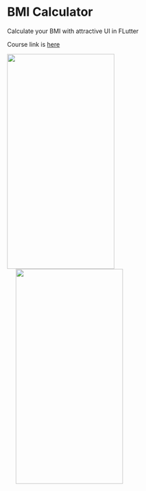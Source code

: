 # BMI Calculator

Calculate your BMI with attractive UI in FLutter 

Course link is [here](https://www.udemy.com/course/flutter-bootcamp-with-dart/)

<img src="https://user-images.githubusercontent.com/69786552/104414183-cf386600-5595-11eb-8fed-506b4b749127.jpeg" width="250" height="500" /><img src="https://user-images.githubusercontent.com/69786552/104414193-d8293780-5595-11eb-8383-fd802f52b885.jpeg" width="250" height="500" hspace="20"/>






